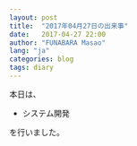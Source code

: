 ```yaml
---
layout: post
title:  "2017年04月27日の出来事"
date:   2017-04-27 22:00
author: "FUNABARA Masao"
lang: "ja"
categories: blog
tags: diary
---
```


本日は、

* システム開発

を行いました。

